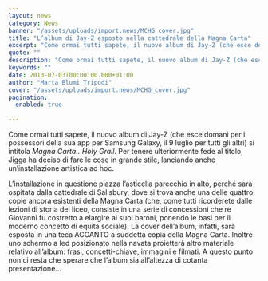 ```yaml
---
layout: news
category: News
banner: "/assets/uploads/import.news/MCHG_cover.jpg"
title: "L’album di Jay-Z esposto nella cattedrale della Magna Carta"
excerpt: "Come ormai tutti sapete, il nuovo album di Jay-Z (che esce domani per i possessori della sua app per Samsung Galaxy, il 9 luglio per tutti gli altri) si intitola Magna Carta.. Holy Grail. Per tenere ulteriormente fede al titolo, Jigga ha deciso di fare le cose in grande stile, lanciando anche un’installazione artistica ad [&hellip"
quote: ""
description: "Come ormai tutti sapete, il nuovo album di Jay-Z (che esce domani per i possessori della sua app per Samsung Galaxy, il 9 luglio per tutti gli altri) si intitola Magna Carta.. Holy Grail. Per tenere ulteriormente fede al titolo, Jigga ha deciso di fare le cose in grande stile, lanciando anche un’installazione artistica ad [&hellip"
keywords: ""
date: 2013-07-03T00:00:00.000+01:00
author: "Marta Blumi Tripodi"
cover: "/assets/uploads/import.news/MCHG_cover.jpg"
pagination:
  enabled: true

---
```


Come ormai tutti sapete, il nuovo album di Jay-Z (che esce domani per i possessori della sua app per Samsung Galaxy, il 9 luglio per tutti gli altri) si intitola _Magna Carta.. Holy Grail_. Per tenere ulteriormente fede al titolo, Jigga ha deciso di fare le cose in grande stile, lanciando anche un’installazione artistica ad hoc.

L’installazione in questione piazza l’asticella parecchio in alto, perché sarà ospitata dalla cattedrale di Salisbury, dove si trova anche una delle quattro copie ancora esistenti della Magna Carta (che, come tutti ricorderete dalle lezioni di storia del liceo, consiste in una serie di concessioni che re Giovanni fu costretto a elargire ai suoi baroni, ponendo le basi per il moderno concetto di equità sociale). La cover dell’album, infatti, sarà esposta in una teca ACCANTO a suddetta copia della Magna Carta. Inoltre uno schermo a led posizionato nella navata proietterà altro materiale relativo all’album: frasi, concetti-chiave, immagini e filmati. A questo punto non ci resta che sperare che l’album sia all’altezza di cotanta presentazione…

[](https://hotmc.com/lalbum-di-jay-z-esposto-nella-cattedrale-della-magna-carta/mchg1/)